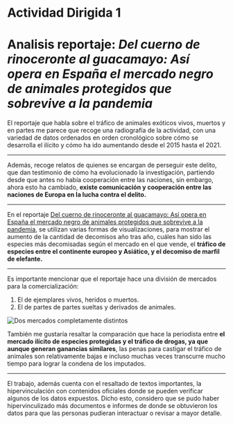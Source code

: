 # Actividad Dirigida 1 
# Analisis reportaje: *Del cuerno de rinoceronte al guacamayo: Así opera en España el mercado negro de animales protegidos que sobrevive a la pandemia*
  El reportaje que habla sobre el tráfico de animales exóticos vivos, muertos y en partes me parece que recoge una radiografía de la actividad, con una variedad de datos ordenados en orden cronológico sobre cómo se desarrolla el ilícito y cómo ha ido aumentando desde el 2015 hasta el 2021. 
___ 
Además, recoge relatos de quienes se encargan de perseguir este delito, que dan testimonio de cómo ha evolucionado la investigación, partiendo desde que antes no había cooperación entre las naciones, sin embargo, ahora esto ha cambiado, **existe comunicación y cooperación entre las naciones de Europa en la lucha contra el delito.**
___
En el reportaje [Del cuerno de rinoceronte al guacamayo: Así opera en España el mercado negro de animales protegidos que sobrevive a la pandemia](https://www.elmundo.es/ciencia-y-salud/medio-ambiente/2021/12/30/61bcd569fc6c83a2308b459a.html), se utilizan varias formas de visualizaciones, para mostrar el aumento de la cantidad de decomisos año tras año, cuáles han sido las especies más decomisadas según el mercado en el que vende, el **tráfico de especies entre el continente europeo y Asiático, y el decomiso de marfil de elefante.**
___
Es importante mencionar que el reportaje hace una división de mercados para la comercialización: 
 1. El de ejemplares vivos, heridos o muertos.
 2. El de partes de partes sueltas y derivados de animales.

 ![Dos mercados completamente distintos](https://e00-elmundo.uecdn.es/elmundo/2021/graficos/dic/s5/b-dos-mercados-470.jpg)
 
 También me gustaría resaltar la comparación que hace la periodista entre **el mercado ilícito de especies protegidas y el tráfico de drogas, ya que aunque generan ganancias similares**, las penas para castigar el tráfico de animales son relativamente bajas e incluso muchas veces transcurre mucho tiempo para lograr la condena de los imputados. 
___
 El trabajo, además cuenta con el resaltado de textos importantes, la hipervinculación con contenidos oficiales donde se pueden verificar algunos de los datos expuestos. Dicho esto, considero que se pudo haber hipervinculizado más documentos e informes de donde se obtuvieron los datos para que las personas pudieran interactuar o revisar a mayor detalle. 
